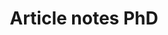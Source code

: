 ---
layout: toc-articles
permalink: /article-notes-phd/
category: 'Article notes PhD'
title: 'Article notes PhD'
---